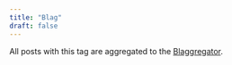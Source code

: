 ```yaml
---
title: "Blag"
draft: false
---
```


All posts with this tag are aggregated to the [Blaggregator](https://blaggregator.herokuapp.com/about/).
